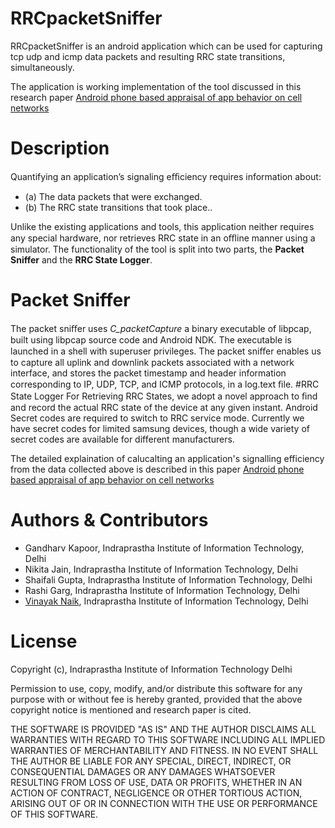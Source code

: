 # RRCpacketSniffer
RRCpacketSniffer is an android application which can be used for capturing tcp udp and icmp data packets and resulting RRC state transitions, simultaneously.

The application is working implementation of the tool discussed in this research paper [Android phone based appraisal of app behavior on cell networks](http://dl.acm.org/citation.cfm?id=2593916)

# Description
Quantifying an application’s signaling eﬃciency requires information about:
* (a) The data packets that were exchanged. 
* (b) The RRC state transitions that took place.. 

Unlike the existing applications and tools, this application neither requires any special hardware, nor retrieves RRC state in an oﬄine manner using a simulator. 
The functionality of the tool is split into two parts, the **Packet Sniffer** and the **RRC State Logger**.


# Packet Sniffer 
The packet sniﬀer uses *C_packetCapture* a binary executable of libpcap, built using libpcap source code and Android NDK. The executable is launched in a shell with superuser privileges.
The packet sniﬀer enables us to capture all uplink and downlink packets associated with a network interface, and stores the packet timestamp and header information corresponding to IP, UDP, TCP, and ICMP protocols, in a log.text ﬁle.
#RRC State Logger
For Retrieving RRC States, we adopt a novel approach to ﬁnd and record the actual RRC state of the device at any given instant. Android Secret codes are required to switch to RRC service mode. 
Currently we have secret codes for limited samsung devices, though a wide variety of secret codes are available for different manufacturers.

The detailed explaination of calucalting an application's signalling efficiency from the data collected above is described in this paper [Android phone based appraisal of app behavior on cell networks](http://dl.acm.org/citation.cfm?id=2593916)

# Authors & Contributors
* Gandharv Kapoor, Indraprastha Institute of Information Technology, Delhi
* Nikita Jain, Indraprastha Institute of Information Technology, Delhi
* Shaifali Gupta, Indraprastha Institute of Information Technology, Delhi
* Rashi Garg, Indraprastha Institute of Information Technology, Delhi
* [Vinayak Naik](http://www.iiitd.edu.in/~naik/), Indraprastha Institute of Information Technology, Delhi

# License

Copyright (c), Indraprastha Institute of Information Technology Delhi

Permission to use, copy, modify, and/or distribute this software for any purpose with or without fee is hereby granted, provided that the above copyright notice is mentioned and research paper is cited.

THE SOFTWARE IS PROVIDED "AS IS" AND THE AUTHOR DISCLAIMS ALL WARRANTIES WITH REGARD TO THIS SOFTWARE INCLUDING ALL IMPLIED WARRANTIES OF MERCHANTABILITY AND FITNESS. IN NO EVENT SHALL THE AUTHOR BE LIABLE FOR ANY SPECIAL, DIRECT, INDIRECT, OR CONSEQUENTIAL DAMAGES OR ANY DAMAGES WHATSOEVER RESULTING FROM LOSS OF USE, DATA OR PROFITS, WHETHER IN AN ACTION OF CONTRACT, NEGLIGENCE OR OTHER TORTIOUS ACTION, ARISING OUT OF OR IN CONNECTION WITH THE USE OR PERFORMANCE OF THIS SOFTWARE.
